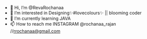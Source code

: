 - 👋 Hi, I’m @RevaRochanaa
- 👀 I’m interested in Designing✨#lovecolours✨ || blooming coder
- 🌱 I’m currently learning JAVA
- 📫 How to reach me INSTAGRAM @rochanaa_rajan
//rrochanaa@gmail.com
<!---
RevaRochanaa/RevaRochanaa is a ✨ special ✨ repository because its `README.md` (this file) appears on your GitHub profile.
You can click the Preview link to take a look at your changes.
--->
